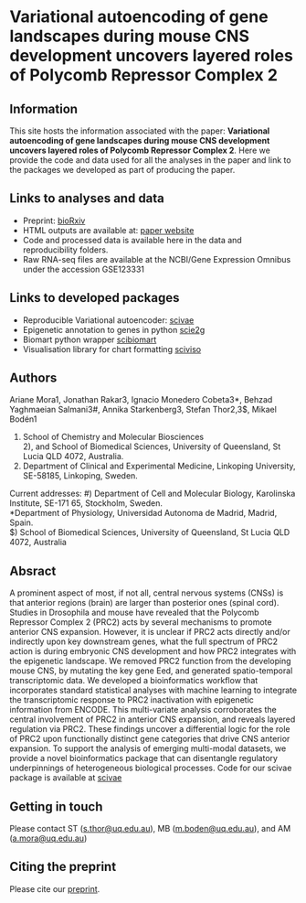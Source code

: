 # Variational autoencoding of gene landscapes during mouse CNS development uncovers layered roles of Polycomb Repressor Complex 2


## Information
This site hosts the information associated with the paper: **Variational autoencoding of gene landscapes during mouse CNS development uncovers layered roles of Polycomb Repressor Complex 2**.
Here we provide the code and data used for all the analyses in the paper and link to the packages we developed as part of
producing the paper.

## Links to analyses and data
- Preprint: [bioRxiv](https://doi.org/10.1101/2021.06.22.449386)
- HTML outputs are available at:  [paper website](https://arianemora.github.io/mouseCNS_vae/)
- Code and processed data is available here in the data and reproducibility folders.
- Raw RNA-seq files are available at the NCBI/Gene Expression Omnibus under the accession GSE123331

## Links to developed packages

- Reproducible Variational autoencoder: [scivae](https://arianemora.github.io/scivae/)
- Epigenetic annotation to genes in python [scie2g](https://arianemora.github.io/sciepi2gene/)
- Biomart python wrapper [scibiomart](https://arianemora.github.io/scibiomart/)
- Visualisation library for chart formatting [sciviso](https://github.com/ArianeMora/sciviso/)


## Authors

Ariane Mora1, Jonathan Rakar3, Ignacio Monedero Cobeta3*, Behzad Yaghmaeian Salmani3#, Annika Starkenberg3, Stefan Thor2,3$, Mikael Bodén1  

1) School of Chemistry and Molecular Biosciences  
2), and School of Biomedical Sciences, University of Queensland, St Lucia QLD 4072, Australia.  
3) Department of Clinical and Experimental Medicine, Linkoping University, SE-58185, Linkoping, Sweden.  

Current addresses: #) Department of Cell and Molecular Biology, Karolinska Institute, SE-171 65, Stockholm, Sweden.  
*Department of Physiology, Universidad Autonoma de Madrid, Madrid, Spain.  
$) School of Biomedical Sciences, University of Queensland, St Lucia QLD 4072, Australia  

## Absract

A prominent aspect of most, if not all, central nervous systems (CNSs) is that anterior regions (brain) are
larger than posterior ones (spinal cord). Studies in Drosophila and mouse have revealed that the Polycomb Repressor Complex 2 (PRC2)
acts by several mechanisms to promote anterior CNS expansion. However, it is unclear if PRC2 acts directly and/or indirectly
upon key downstream genes, what the full spectrum of PRC2 action is during embryonic CNS development and how PRC2 integrates
with the epigenetic landscape. We removed PRC2 function from the developing mouse CNS, by mutating the key gene Eed, and
generated spatio-temporal transcriptomic data. We developed a bioinformatics workflow that incorporates standard
statistical analyses with machine learning to integrate the transcriptomic response to PRC2 inactivation with epigenetic
information from ENCODE. This multi-variate analysis corroborates the central involvement of PRC2 in anterior CNS expansion,
and reveals layered regulation via PRC2. These findings uncover a differential logic for the role of PRC2 upon functionally
distinct gene categories that drive CNS anterior expansion. To support the analysis of emerging multi-modal datasets,
we provide a novel bioinformatics package that can disentangle regulatory underpinnings of heterogeneous biological processes.
Code for our scivae package is available at [scivae](https://arianemora.github.io/scivae/)


## Getting in touch
Please contact ST (s.thor@uq.edu.au), MB (m.boden@uq.edu.au), and AM (a.mora@uq.edu.au)


## Citing the preprint
Please cite our [preprint](https://doi.org/10.1101/2021.06.22.449386).